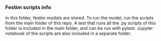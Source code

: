 ### Festim scripts info
In this folder, festim models are stored. To run the model, run the scripts from the main folder of this repo. A test that runs all the .py scripts of this folder is included in the main folder, and can be run with pytest. Jupyter notebook of the scripts are also included in a separate folder.